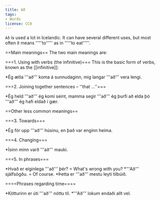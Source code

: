 ```yaml
---
title: Að
tags:
- Words
license: CC0
---
```


`Að` is used a lot in Icelandic. It can have several different uses, but most often it means '''''to''''' as in '''''to eat'''''.

==Main meanings==
The two main meanings are:

===1. Using with verbs (the infinitive)===
This is the basic form of verbs, known as the [[infinitive]]:

*Ég ætla '''að''' koma á sunnudaginn, mig langar '''að''' vera lengi.

===2. Joining together sentences – ''<translate>that ...</translate>''===

*Ég held '''að''' ég komi seint, mamma segir '''að''' ég þurfi að elda þó '''að''' ég hafi eldað í gær.

==Other less common meanings==

===3. Towards===

*Ég fór upp '''að''' húsinu, en það var enginn heima.

===4. Changing===

*Ísinn minn varð '''að''' mauki.

===5. In phrases===

*Hvað er eiginlega '''að''' þér? = What's wrong with you?
*'''Að''' sjálfsögðu. = Of course.
*Þetta er '''að''' mestu leyti tilbúið.

====Phrases regarding time====

*Kötturinn er úti '''að''' nóttu til.
*'''Að''' lokum endaði allt vel.

